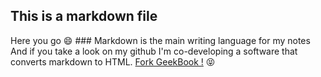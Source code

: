 ## This is a markdown file 



Here you go :smile: 
### Markdown is the main writing language for my notes  
And if you take a look on my github I'm co-developing a software that converts markdown to HTML. 
[Fork GeekBook !](https://github.com/akaped/geekbook)  :stuck_out_tongue_closed_eyes:
  
 
